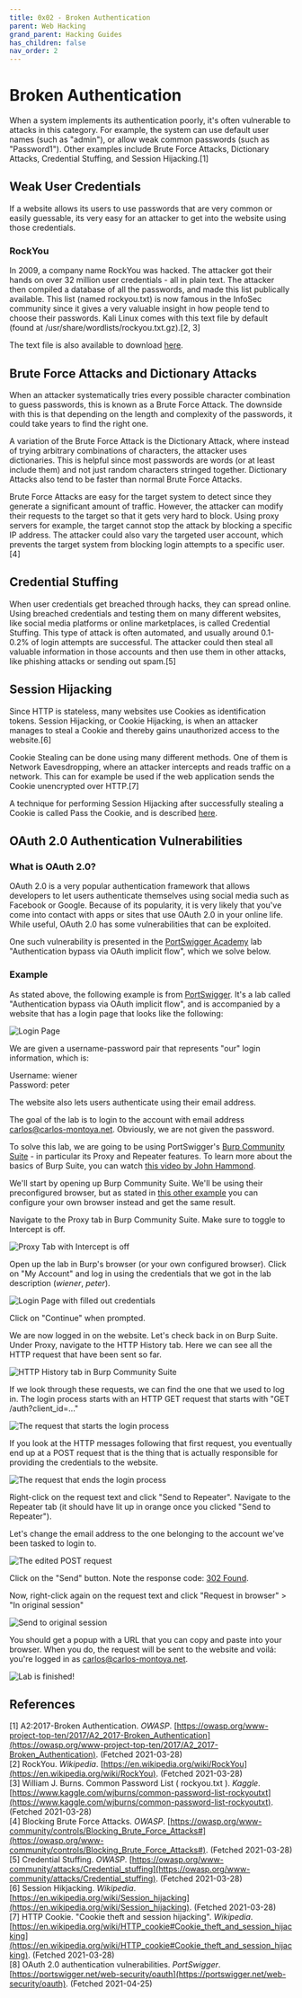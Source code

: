 ```yaml
---
title: 0x02 - Broken Authentication
parent: Web Hacking
grand_parent: Hacking Guides
has_children: false
nav_order: 2
---
```


# Broken Authentication

When a system implements its authentication poorly, it's often vulnerable to attacks in this category. For example, the system can use default user names (such as "admin"), or allow weak common passwords (such as "Password1"). Other examples include Brute Force Attacks, Dictionary Attacks, Credential Stuffing, and Session Hijacking.[1]

## Weak User Credentials
If a website allows its users to use passwords that are very common or easily guessable, its very easy for an attacker to get into the website using those credentials.

### RockYou
In 2009, a company name RockYou was hacked. The attacker got their hands on over 32 million user credentials - all in plain text. The attacker then compiled a database of all the passwords, and made this list publically available. This list (named rockyou.txt) is now famous in the InfoSec community since it gives a very valuable insight in how people tend to choose their passwords. Kali Linux comes with this text file by default (found at /usr/share/wordlists/rockyou.txt.gz).[2, 3]

The text file is also available to download [here](https://github.com/brannondorsey/naive-hashcat/releases/download/data/rockyou.txt).

## Brute Force Attacks and Dictionary Attacks
When an attacker systematically tries every possible character combination to guess passwords, this is known as a Brute Force Attack. The downside with this is that depending on the length and complexity of the passwords, it could take years to find the right one.

A variation of the Brute Force Attack is the Dictionary Attack, where instead of trying arbitrary combinations of characters, the attacker uses dictionaries. This is helpful since most passwords are words (or at least include them) and not just random characters stringed together. Dictionary Attacks also tend to be faster than normal Brute Force Attacks.

Brute Force Attacks are easy for the target system to detect since they generate a significant amount of traffic. However, the attacker can modify their requests to the target so that it gets very hard to block. Using proxy servers for example, the target cannot stop the attack by blocking a specific IP address. The attacker could also vary the targeted user account, which prevents the target system from blocking login attempts to a specific user.[4]

## Credential Stuffing
When user credentials get breached through hacks, they can spread online. Using breached credentials and testing them on many different websites, like social media platforms or online marketplaces, is called Credential Stuffing. This type of attack is often automated, and usually around 0.1-0.2% of login attempts are successful. The attacker could then steal all valuable information in those accounts and then use them in other attacks, like phishing attacks or sending out spam.[5]

## Session Hijacking
Since HTTP is stateless, many websites use Cookies as identification tokens. Session Hijacking, or Cookie Hijacking, is when an attacker manages to steal a Cookie and thereby gains unauthorized access to the website.[6]

Cookie Stealing can be done using many different methods. One of them is Network Eavesdropping, where an attacker intercepts and reads traffic on a network. This can for example be used if the web application sends the Cookie unencrypted over HTTP.[7]

A technique for performing Session Hijacking after successfully stealing a Cookie is called Pass the Cookie, and is described [here](https://embracethered.com/blog/posts/passthecookie/).

## OAuth 2.0 Authentication Vulnerabilities

### What is OAuth 2.0?
OAuth 2.0 is a very popular authentication framework that allows developers to let users authenticate themselves using social media such as Facebook or Google. Because of its popularity, it is very likely that you've come into contact with apps or sites that use OAuth 2.0 in your online life. While useful, OAuth 2.0 has some vulnerabilities that can be exploited.

One such vulnerability is presented in the [PortSwigger Academy](https://portswigger.net/web-security) lab "Authentication bypass via OAuth implicit flow", which we solve below.

### Example
As stated above, the following example is from [PortSwigger](https://portswigger.net/). It's a lab called "Authentication bypass via OAuth implicit flow", and is accompanied by a website that has a login page that looks like the following:

![Login Page](../images/oauth-login.png)

We are given a username-password pair that represents "our" login information, which is:

Username: wiener<br>Password: peter


The website also lets users authenticate using their email address.

The goal of the lab is to login to the account with email address carlos@carlos-montoya.net. Obviously, we are not given the password.

To solve this lab, we are going to be using PortSwigger's [Burp Community Suite](https://portswigger.net/burp/communitydownload) - in particular its Proxy and Repeater features. To learn more about the basics of Burp Suite, you can watch [this video by John Hammond](https://youtu.be/G3hpAeoZ4ek?t=64).

We'll start by opening up Burp Community Suite. We'll be using their preconfigured browser, but as stated in [this other example](./xxe.html#example) you can configure your own browser instead and get the same result.

Navigate to the Proxy tab in Burp Community Suite. Make sure to toggle to Intercept is off.

![Proxy Tab with Intercept is off](../images/burpproxy.png)

Open up the lab in Burp's browser (or your own configured browser). Click on "My Account" and log in using the credentials that we got in the lab description (*wiener*, *peter*).

![Login Page with filled out credentials](../images/oauth-login-credentials.png)

Click on "Continue" when prompted.

We are now logged in on the website. Let's check back in on Burp Suite. Under Proxy, navigate to the HTTP History tab. Here we can see all the HTTP request that have been sent so far.

![HTTP History tab in Burp Community Suite](../images/burp-httphistory.png)

If we look through these requests, we can find the one that we used to log in. The login process starts with an HTTP GET request that starts with "GET /auth?client_id=..."

![The request that starts the login process](../images/burp-httphistory-getauth.png)

If you look at the HTTP messages following that first request, you eventually end up at a POST request that is the thing that is actually responsible for providing the credentials to the website.

![The request that ends the login process](../images/burp-httphistory-post.png)

Right-click on the request text and click "Send to Repeater". Navigate to the Repeater tab (it should have lit up in orange once you clicked "Send to Repeater").

Let's change the email address to the one belonging to the account we've been tasked to login to.

![The edited POST request](../images/burp-repeater-edited.png)

Click on the "Send" button. Note the response code: [302 Found](https://en.wikipedia.org/wiki/HTTP_302).

Now, right-click again on the request text and click "Request in browser" > "In original session"

![Send to original session](../images/burp-repeater-requestinbrowser.png)

You should get a popup with a URL that you can copy and paste into your browser. When you do, the request will be sent to the website and voilá: you're logged in as carlos@carlos-montoya.net.

![Lab is finished!](../images/finished-lab.png)

## References
[1] A2:2017-Broken Authentication. *OWASP*. [https://owasp.org/www-project-top-ten/2017/A2_2017-Broken_Authentication](https://owasp.org/www-project-top-ten/2017/A2_2017-Broken_Authentication). (Fetched 2021-03-28)<br>
[2] RockYou. *Wikipedia*. [https://en.wikipedia.org/wiki/RockYou](https://en.wikipedia.org/wiki/RockYou). (Fetched 2021-03-28)<br>
[3] William J. Burns. Common Password List ( rockyou.txt ). *Kaggle*. [https://www.kaggle.com/wjburns/common-password-list-rockyoutxt](https://www.kaggle.com/wjburns/common-password-list-rockyoutxt). (Fetched 2021-03-28)<br>
[4] Blocking Brute Force Attacks. *OWASP*. [https://owasp.org/www-community/controls/Blocking_Brute_Force_Attacks#](https://owasp.org/www-community/controls/Blocking_Brute_Force_Attacks#). (Fetched 2021-03-28)<br>
[5] Credential Stuffing. *OWASP*. [https://owasp.org/www-community/attacks/Credential_stuffing](https://owasp.org/www-community/attacks/Credential_stuffing). (Fetched 2021-03-28)<br>
[6] Session Hikjacking. *Wikipedia*. [https://en.wikipedia.org/wiki/Session_hijacking](https://en.wikipedia.org/wiki/Session_hijacking). (Fetched 2021-03-28)<br>
[7] HTTP Cookie. "Cookie theft and session hijacking". *Wikipedia*. [https://en.wikipedia.org/wiki/HTTP_cookie#Cookie_theft_and_session_hijacking](https://en.wikipedia.org/wiki/HTTP_cookie#Cookie_theft_and_session_hijacking). (Fetched 2021-03-28)<br>
[8] OAuth 2.0 authentication vulnerabilities. *PortSwigger*. [https://portswigger.net/web-security/oauth](https://portswigger.net/web-security/oauth). (Fetched 2021-04-25)<br>